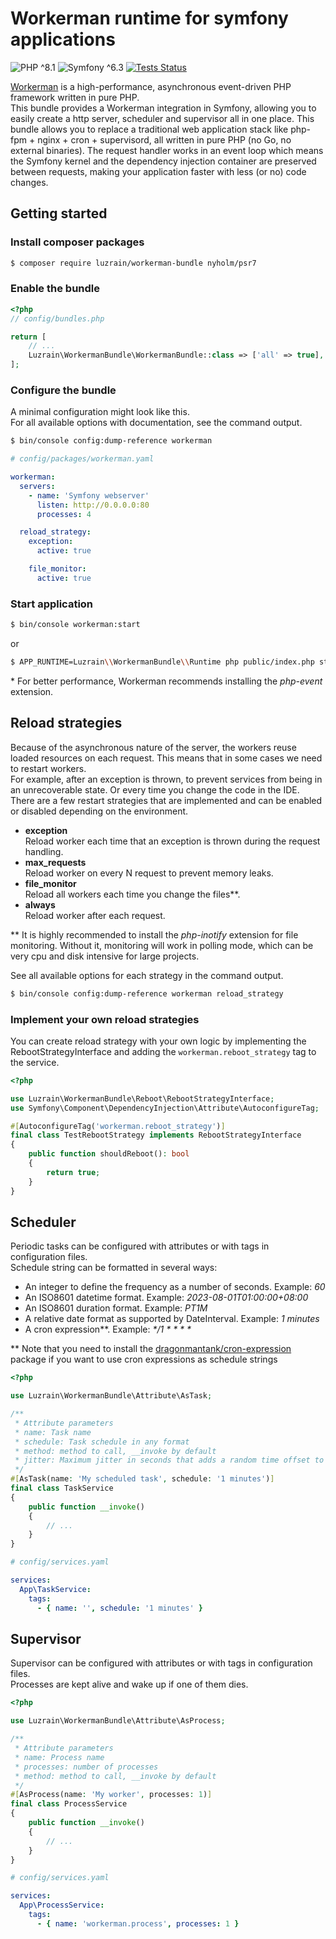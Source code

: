 # Workerman runtime for symfony applications
![PHP ^8.1](https://img.shields.io/badge/PHP-^8.1-777bb3.svg?style=flat)
![Symfony ^6.3](https://img.shields.io/badge/Symfony-^6.3-374151.svg?style=flat)
[![Tests Status](https://img.shields.io/github/actions/workflow/status/luzrain/workerman-bundle/tests.yaml?branch=master)](../../actions/workflows/tests.yaml)

[Workerman](https://github.com/walkor/workerman) is a high-performance, asynchronous event-driven PHP framework written in pure PHP.  
This bundle provides a Workerman integration in Symfony, allowing you to easily create a http server, scheduler and supervisor all in one place.
This bundle allows you to replace a traditional web application stack like php-fpm + nginx + cron + supervisord, all written in pure PHP (no Go, no external binaries).
The request handler works in an event loop which means the Symfony kernel and the dependency injection container are preserved between requests,
making your application faster with less (or no) code changes.

## Getting started
### Install composer packages
```bash
$ composer require luzrain/workerman-bundle nyholm/psr7
```

### Enable the bundle
```php
<?php
// config/bundles.php

return [
    // ...
    Luzrain\WorkermanBundle\WorkermanBundle::class => ['all' => true],
];
```

### Configure the bundle
A minimal configuration might look like this.  
For all available options with documentation, see the command output.
```bash
$ bin/console config:dump-reference workerman
```

```yaml
# config/packages/workerman.yaml

workerman:
  servers:
    - name: 'Symfony webserver'
      listen: http://0.0.0.0:80
      processes: 4

  reload_strategy:
    exception:
      active: true

    file_monitor:
      active: true
```

### Start application
```bash
$ bin/console workerman:start
```
or
```bash
$ APP_RUNTIME=Luzrain\\WorkermanBundle\\Runtime php public/index.php start
```

\* For better performance, Workerman recommends installing the _php-event_ extension.

## Reload strategies
Because of the asynchronous nature of the server, the workers reuse loaded resources on each request. This means that in some cases we need to restart workers.  
For example, after an exception is thrown, to prevent services from being in an unrecoverable state. Or every time you change the code in the IDE.  
There are a few restart strategies that are implemented and can be enabled or disabled depending on the environment.

 - **exception**  
   Reload worker each time that an exception is thrown during the request handling.
 - **max_requests**  
   Reload worker on every N request to prevent memory leaks.
 - **file_monitor**  
   Reload all workers each time you change the files**.
 - **always**  
   Reload worker after each request.

** It is highly recommended to install the _php-inotify_ extension for file monitoring. Without it, monitoring will work in polling mode, which can be very cpu and disk intensive for large projects.

See all available options for each strategy in the command output.
```bash
$ bin/console config:dump-reference workerman reload_strategy
```

### Implement your own reload strategies
You can create reload strategy with your own logic by implementing the RebootStrategyInterface and adding the `workerman.reboot_strategy` tag to the service.
```php
<?php

use Luzrain\WorkermanBundle\Reboot\RebootStrategyInterface;
use Symfony\Component\DependencyInjection\Attribute\AutoconfigureTag;

#[AutoconfigureTag('workerman.reboot_strategy')]
final class TestRebootStrategy implements RebootStrategyInterface
{
    public function shouldReboot(): bool
    {
        return true;
    }
}
```

## Scheduler
Periodic tasks can be configured with attributes or with tags in configuration files.  
Schedule string can be formatted in several ways:  
 - An integer to define the frequency as a number of seconds. Example: _60_
 - An ISO8601 datetime format. Example: _2023-08-01T01:00:00+08:00_
 - An ISO8601 duration format. Example: _PT1M_
 - A relative date format as supported by DateInterval. Example: _1 minutes_
 - A cron expression**. Example: _*/1 * * * *_

** Note that you need to install the [dragonmantank/cron-expression](https://github.com/dragonmantank/cron-expression) package if you want to use cron expressions as schedule strings

```php
<?php

use Luzrain\WorkermanBundle\Attribute\AsTask;

/**
 * Attribute parameters
 * name: Task name
 * schedule: Task schedule in any format
 * method: method to call, __invoke by default
 * jitter: Maximum jitter in seconds that adds a random time offset to the schedule. Use to prevent multiple tasks from running at the same time
 */
#[AsTask(name: 'My scheduled task', schedule: '1 minutes')]
final class TaskService
{
    public function __invoke()
    {
        // ...
    }
}
```

```yaml
# config/services.yaml

services:
  App\TaskService:
    tags:
      - { name: '', schedule: '1 minutes' }
```

## Supervisor
Supervisor can be configured with attributes or with tags in configuration files.  
Processes are kept alive and wake up if one of them dies.

```php
<?php

use Luzrain\WorkermanBundle\Attribute\AsProcess;

/**
 * Attribute parameters
 * name: Process name
 * processes: number of processes
 * method: method to call, __invoke by default
 */
#[AsProcess(name: 'My worker', processes: 1)]
final class ProcessService
{
    public function __invoke()
    {
        // ...
    }
}
```

```yaml
# config/services.yaml

services:
  App\ProcessService:
    tags:
      - { name: 'workerman.process', processes: 1 }
```
